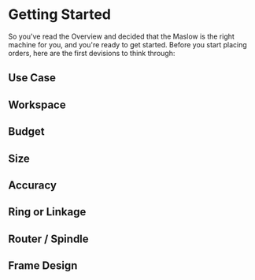 # Getting Started

So you've read the Overview and decided that the Maslow is the right machine for you, and you're ready to get started. Before you start placing orders, here are the first devisions to think through:

## Use Case

## Workspace

## Budget

## Size

## Accuracy

## Ring or Linkage

## Router / Spindle

## Frame Design